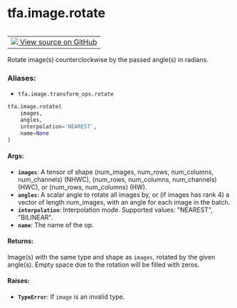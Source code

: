 <div itemscope itemtype="http://developers.google.com/ReferenceObject">
<meta itemprop="name" content="tfa.image.rotate" />
<meta itemprop="path" content="Stable" />
</div>

# tfa.image.rotate


<table class="tfo-notebook-buttons tfo-api" align="left">

<td>
  <a target="_blank" href="https://github.com/tensorflow/addons/tree/r0.6/tensorflow_addons/image/transform_ops.py#L281-L317">
    <img src="https://www.tensorflow.org/images/GitHub-Mark-32px.png" />
    View source on GitHub
  </a>
</td></table>



Rotate image(s) counterclockwise by the passed angle(s) in radians.

### Aliases:

* `tfa.image.transform_ops.rotate`


``` python
tfa.image.rotate(
    images,
    angles,
    interpolation='NEAREST',
    name=None
)
```



<!-- Placeholder for "Used in" -->


#### Args:


* <b>`images`</b>: A tensor of shape
  (num_images, num_rows, num_columns, num_channels)
  (NHWC), (num_rows, num_columns, num_channels) (HWC), or
  (num_rows, num_columns) (HW).
* <b>`angles`</b>: A scalar angle to rotate all images by, or (if images has rank 4)
  a vector of length num_images, with an angle for each image in the
  batch.
* <b>`interpolation`</b>: Interpolation mode. Supported values: "NEAREST",
  "BILINEAR".
* <b>`name`</b>: The name of the op.


#### Returns:

Image(s) with the same type and shape as `images`, rotated by the given
angle(s). Empty space due to the rotation will be filled with zeros.



#### Raises:


* <b>`TypeError`</b>: If `image` is an invalid type.